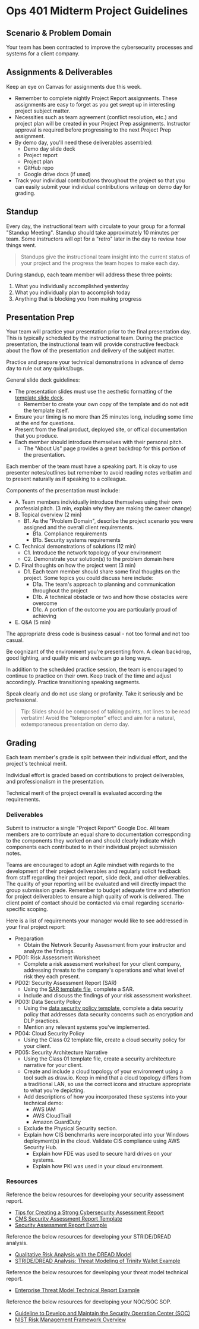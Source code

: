 # Ops 401 Midterm Project Guidelines

## Scenario & Problem Domain

Your team has been contracted to improve the cybersecurity processes and systems for a client company.

## Assignments & Deliverables

Keep an eye on Canvas for assignments due this week. 
- Remember to complete nightly Project Report assignments. These assignments are easy to forget as you get swept up in interesting project subject matter.
- Necessities such as team agreement (conflict resolution, etc.) and project plan will be created in your Project Prep assignments. Instructor approval is required before progressing to the next Project Prep assignment.
- By demo day, you'll need these deliverables assembled:
  - Demo day slide deck
  - Project report
  - Project plan
  - GitHub repo 
  - Google drive docs (if used)
- Track your individual contributions throughout the project so that you can easily submit your individual contributions writeup on demo day for grading.

## Standup

Every day, the instructional team with circulate to your group for a formal "Standup Meeting". Standup should take approximately 10 minutes per team. Some instructors will opt for a "retro" later in the day to review how things went.

> Standups give the instructional team insight into the current status of your project and the progress the team hopes to make each day.

During standup, each team member will address these three points:

  1. What you individually accomplished yesterday
  1. What you individually plan to accomplish today
  1. Anything that is blocking you from making progress

## Presentation Prep

Your team will practice your presentation prior to the final presentation day. This is typically scheduled by the instructional team. During the practice presentation, the instructional team will provide constructive feedback about the flow of the presentation and delivery of the subject matter.

Practice and prepare your technical demonstrations in advance of demo day to rule out any quirks/bugs. 

General slide deck guidelines:
- The presentation slides must use the aesthetic formatting of the [template slide deck](https://docs.google.com/presentation/d/16LOH5KiIVGq3oJReWa2kVO_VgQZlYG9K4vNXJuJNJdE).
  - Remember to create your own copy of the template and do not edit the template itself.
- Ensure your timing is no more than 25 minutes long, including some time at the end for questions. 
- Present from the final product, deployed site, or offical documentation that you produce.
- Each member should introduce themselves with their personal pitch.   
  - The "About Us" page provides a great backdrop for this portion of the presentation.

Each member of the team must have a speaking part. It is okay to use presenter notes/outlines but remember to avoid reading notes verbatim and to present naturally as if speaking to a colleague.

Components of the presentation must include:

- A. Team members individually introduce themselves using their own professial pitch. (3 min, explain why they are making the career change)
- B. Topical overview (2 min)
  - B1. As the "Problem Domain", describe the project scenario you were assigned and the overall client requirements.
    - B1a. Compliance requirements
    - B1b. Security systems requirements
- C. Technical demonstrations of solutions (12 min)
  - C1. Introduce the network topology of your environment
  - C2. Demonstrate your solution(s) to the problem domain here
- D. Final thoughts on how the project went (3 min)
  - D1. Each team member should share some final thoughts on the project. Some topics you could discuss here include:
    - D1a. The team's approach to planning and communication throughout the project
    - D1b. A technical obstacle or two and how those obstacles were overcome
    - D1c. A portion of the outcome you are particularly proud of achieving
- E. Q&A (5 min)

The appropriate dress code is business casual - not too formal and not too casual. 

Be cognizant of the environment you're presenting from. A clean backdrop, good lighting, and quality mic and webcam go a long ways.

In addition to the scheduled practice session, the team is encouraged to continue to practice on their own. Keep track of the time and adjust accordingly. Practice transitioning speaking segments.

Speak clearly and do not use slang or profanity. Take it seriously and be professional.

> Tip: Slides should be composed of talking points, not lines to be read verbatim! Avoid the "teleprompter" effect and aim for a natural, extemporaneous presentation on demo day.

## Grading

Each team member's grade is split between their individual effort, and the project's technical merit.

Individual effort is graded based on contributions to project deliverables, and professionalism in the presentation.

Technical merit of the project overall is evaluated according the requirements.

### Deliverables

Submit to instructor a single "Project Report" Google Doc. All team members are to contribute an equal share to documentation corresponding to the components they worked on and should clearly indicate which components each contributed to in their individual project submission notes.

Teams are encouraged to adopt an Agile mindset with regards to the development of their project deliverables and regularly solicit feedback from staff regarding their project report, slide deck, and other deliverables. The quality of your reporting will be evaluated and will directly impact the group submission grade. Remember to budget adequate time and attention for project deliverables to ensure a high quality of work is delivered. The client point of contact should be contacted via email regarding scenario-specific scoping.

Here is a list of requirements your manager would like to see addressed in your final project report:

- Preparation
  - Obtain the Network Security Assessment from your instructor and analyze the findings.
- PD01: Risk Assessment Worksheet
  - Complete a risk assessment worksheet for your client company, addressing threats to the company's operations and what level of risk they each present.
- PD02: Security Assessment Report (SAR)
  - Using the [SAR template file](https://www.icloud.com/iclouddrive/0XdxCef5K0vl44HMsvUEhop2Q#Security_Assessment_Report_Template-a), complete a SAR.
  - Include and discuss the findings of your risk assessment worksheet.
- PD03: Data Security Policy 
  - Using the [data security policy template](https://www.icloud.com/iclouddrive/02ASEYZEy9ynPM3ph6Zw8YoJg#Data_Security_Policy_Template), complete a data security policy that addresses data security concerns such as encryption and DLP practices. 
  - Mention any relevant systems you've implemented.
- PD04: Cloud Security Policy
  - Using the Class 02 template file, create a cloud security policy for your client.
- PD05: Security Architecture Narrative
  - Using the Class 01 template file, create a security architecture narrative for your client.
  - Create and include a cloud topology of your environment using a tool such as draw.io. Keep in mind that a cloud topology differs from a traditional LAN, so use the correct icons and structure appropriate to what you're depicting.
  - Add descriptions of how you incorporated these systems into your technical demo:
    - AWS IAM
    - AWS CloudTrail
    - Amazon GuardDuty
  - Exclude the Physical Security section.
  - Explain how CIS benchmarks were incorporated into your Windows deployment(s) in the cloud. Validate CIS compliance using AWS Security Hub.
    - Explain how FDE was used to secure hard drives on your systems.
    - Explain how PKI was used in your cloud environment.

### Resources

Reference the below resources for developing your security assessment report.

- [Tips for Creating a Strong Cybersecurity Assessment Report](https://zeltser.com/security-assessment-report-cheat-sheet/)
- [CMS Security Assessment Report Template](https://www.cms.gov/Research-Statistics-Data-and-Systems/CMS-Information-Technology/InformationSecurity/Downloads/Security-Assessment-Report-Template.docx)
- [Security Assessment Report Example](https://www.silabs.com/documents/public/white-papers/SP02508-Sigma-Designs-Security2-Command-Class_v2_Commercial_in_Confidence_Removed.pdf)

Reference the below resources for developing your STRIDE/DREAD analysis.

- [Qualitative Risk Analysis with the DREAD Model](https://resources.infosecinstitute.com/qualitative-risk-analysis-dread-model/)
- [STRIDE/DREAD Analysis: Threat Modeling of Trinity Wallet Example](https://files.iota.org/trinity/Threat+Modelling+Report+V1.2.signed.pdf)

Reference the below resources for developing your threat model technical report.

- [Enterprise Threat Model Technical Report Example](https://www.mitre.org/sites/default/files/publications/pr_18-1613-ngci-enterprise-threat-model-technical-report.pdf)

Reference the below resources for developing your NOC/SOC SOP.

- [Guideline to Develop and Maintain the Security Operation Center (SOC)](https://resources.infosecinstitute.com/guideline-to-develop-and-maintain-the-security-operation-center-soc/)
- [NIST Risk Management Framework Overview](https://www.nist.gov/system/files/documents/2018/03/28/vickie_nist_risk_management_framework_overview-hpc.pdf)
